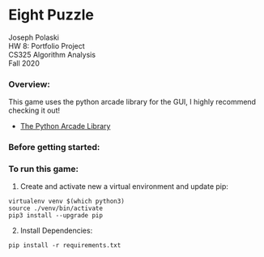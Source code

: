 **Eight Puzzle**
===

Joseph Polaski\
HW 8: Portfolio Project\
CS325 Algorithm Analysis\
Fall 2020

### **Overview**:

This game uses the python arcade library for the GUI, I highly recommend checking it out!
- <a href="https://arcade.academy/">The Python Arcade Library</a>

### **Before getting started:**

### **To run this game**:
1. Create and activate new a virtual environment and update pip:
```
virtualenv venv $(which python3)
source ./venv/bin/activate
pip3 install --upgrade pip
```
2. Install Dependencies:
```
pip install -r requirements.txt
```